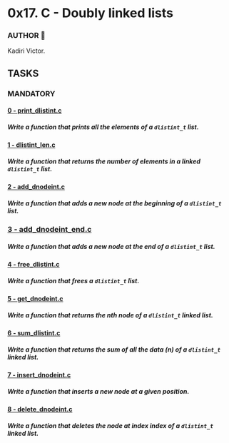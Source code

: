 # 0x17. C - Doubly linked lists

### AUTHOR :open_book:
Kadiri Victor.

## TASKS

### MANDATORY
#### [0 - print_dlistint.c](https://github.com/KVAcodes/alx-low_level_programming/blob/master/0x17-doubly_linked_lists/0-print_dlistint.c)
#####	Write a function that prints all the elements of a `dlistint_t` list.

#### [1 - dlistint_len.c](https://github.com/KVAcodes/alx-low_level_programming/blob/master/0x17-doubly_linked_lists/1-dlistint_len.c)
#####	Write a function that returns the number of elements in a linked `dlistint_t` list.

#### [2 - add_dnodeint.c](https://github.com/KVAcodes/alx-low_level_programming/blob/master/0x17-doubly_linked_lists/2-add_dnodeint.c)
#####	Write a function that adds a new node at the beginning of a `dlistint_t` list.

### [3 - add_dnodeint_end.c](https://github.com/KVAcodes/alx-low_level_programming/blob/master/0x17-doubly_linked_lists/3-add_dnodeint_end.c)
#####	Write a function that adds a new node at the end of a `dlistint_t` list.

#### [4 - free_dlistint.c](https://github.com/KVAcodes/alx-low_level_programming/blob/master/0x17-doubly_linked_lists/4-free_dlistint.c)
#####	Write a function that frees a `dlistint_t` list.

#### [5 - get_dnodeint.c](https://github.com/KVAcodes/alx-low_level_programming/blob/master/0x17-doubly_linked_lists/5-get_dnodeint.c)
#####	Write a function that returns the nth node of a `dlistint_t` linked list.

#### [6 - sum_dlistint.c](https://github.com/KVAcodes/alx-low_level_programming/blob/master/0x17-doubly_linked_lists/6-sum_dlistint.c)
#####	Write a function that returns the sum of all the data (n) of a `dlistint_t` linked list.

#### [7 - insert_dnodeint.c](https://github.com/KVAcodes/alx-low_level_programming/blob/master/0x17-doubly_linked_lists/7-insert_dnodeint.c)
#####	Write a function that inserts a new node at a given position.

#### [8 - delete_dnodeint.c](https://github.com/KVAcodes/alx-low_level_programming/blob/master/0x17-doubly_linked_lists/8-delete_dnodeint.c)
#####	Write a function that deletes the node at index index of a `dlistint_t` linked list.

#### []()
#####
